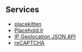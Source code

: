 
## Services

* [placekitten](http://placekitten.com/)
* [Placehold.it](http://placehold.it/)
* [IP Geolocation JSON API](https://ip2country.info/)
* [reCAPTCHA](https://www.google.com/recaptcha/intro/index.html)
